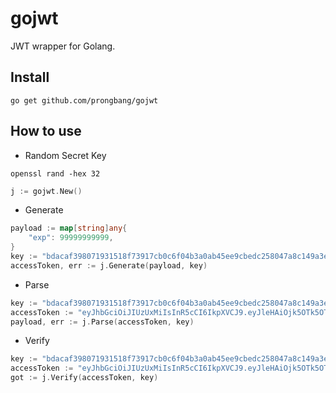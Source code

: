 # gojwt

JWT wrapper for Golang.

## Install

```shell
go get github.com/prongbang/gojwt
```

## How to use

- Random Secret Key

```shell
openssl rand -hex 32
```

```go
j := gojwt.New()
```

- Generate

```go
payload := map[string]any{
    "exp": 99999999999,
}
key := "bdacaf398071931518f73917cb0c6f04b3a0ab45ee9cbedc258047a8c149a3e1"
accessToken, err := j.Generate(payload, key)
```

- Parse

```go
key := "bdacaf398071931518f73917cb0c6f04b3a0ab45ee9cbedc258047a8c149a3e1"
accessToken := "eyJhbGciOiJIUzUxMiIsInR5cCI6IkpXVCJ9.eyJleHAiOjk5OTk5OTk5OTk5fQ.rMKkGe6riuLZ3boYiMZsk5xrT7S-7VK6gZmFs1_7kKtVUkpvGatudYI5ZSkwIQ-iJKp2XskCxzn_6fVkCohtUQ"
payload, err := j.Parse(accessToken, key)
```

- Verify

```go
key := "bdacaf398071931518f73917cb0c6f04b3a0ab45ee9cbedc258047a8c149a3e1"
accessToken := "eyJhbGciOiJIUzUxMiIsInR5cCI6IkpXVCJ9.eyJleHAiOjk5OTk5OTk5OTk5fQ.rMKkGe6riuLZ3boYiMZsk5xrT7S-7VK6gZmFs1_7kKtVUkpvGatudYI5ZSkwIQ-iJKp2XskCxzn_6fVkCohtUQ"
got := j.Verify(accessToken, key)
```
